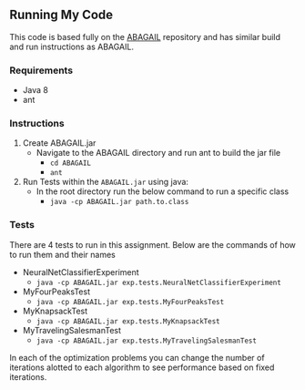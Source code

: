 ## Running My Code
This code is based fully on the [ABAGAIL](https://github.com/pushkar/ABAGAIL) repository and has similar 
build and run instructions as ABAGAIL.

### Requirements
* Java 8
* ant

### Instructions
1. Create ABAGAIL.jar
    * Navigate to the ABAGAIL directory and run ant to build the jar file
        * `cd ABAGAIL`
        * `ant`
2. Run Tests within the `ABAGAIL.jar` using java:
    * In the root directory run the below command to run a specific class
        * `java -cp ABAGAIL.jar path.to.class`
        
### Tests
There are 4 tests to run in this assignment. Below are the commands of how to run them and their names
* NeuralNetClassifierExperiment
    * `java -cp ABAGAIL.jar exp.tests.NeuralNetClassifierExperiment`
* MyFourPeaksTest
    * `java -cp ABAGAIL.jar exp.tests.MyFourPeaksTest`
* MyKnapsackTest
    * `java -cp ABAGAIL.jar exp.tests.MyKnapsackTest`
* MyTravelingSalesmanTest
    * `java -cp ABAGAIL.jar exp.tests.MyTravelingSalesmanTest`
    
In each of the optimization problems you can change the number of iterations alotted to each algorithm to see
performance based on fixed iterations. 